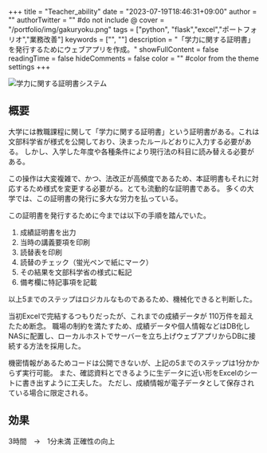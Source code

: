 +++
title = "Teacher_ability"
date = "2023-07-19T18:46:31+09:00"
author = ""
authorTwitter = "" #do not include @
cover = "/portfolio/img/gakuryoku.png"
tags = ["python", "flask","excel","ポートフォリオ","業務改善"]
keywords = ["", ""]
description = "「学力に関する証明書」を発行するためにウェブアプリを作成。"
showFullContent = false
readingTime = false
hideComments = false
color = "" #color from the theme settings
+++

![学力に関する証明書システム](/portfolio/img/gakuryoku.png)

## 概要

大学には教職課程に関して「学力に関する証明書」という証明書がある。これは文部科学省が様式を公開しており、決まったルールどおりに入力する必要がある。
しかし、入学した年度や各種条件により現行法の科目に読み替える必要がある。

この操作は大変複雑で、かつ、法改正が高頻度であるため、本証明書もそれに対応するため様式を変更する必要がる。とても流動的な証明書である。
多くの大学では、この証明書の発行に多大な労力を払っている。

この証明書を発行するために今までは以下の手順を踏んでいた。

1. 成績証明書を出力
2. 当時の講義要項を印刷
3. 読替表を印刷
4. 読替のチェック（蛍光ペンで紙にマーク）
5. その結果を文部科学省の様式に転記
6. 備考欄に特記事項を記載

以上5までのステップはロジカルなものであるため、機械化できると判断した。

当初Excelで完結するつもりだったが、これまでの成績データが 110万件を超えたため断念。
職場の制約を満たすため、成績データや個人情報などはDB化しNASに配置し、ローカルホストでサーバーを立ち上げウェブアプリからDBに接続する方法を採用した。

機密情報があるためコードは公開できないが、上記の5までのステップは1分かからず実行可能。
また、確認資料とできるように生データに近い形をExcelのシートに書き出すように工夫した。
ただし、成績情報が電子データとして保存されている場合に限定される。

## 効果

3時間　→　1分未満
正確性の向上
